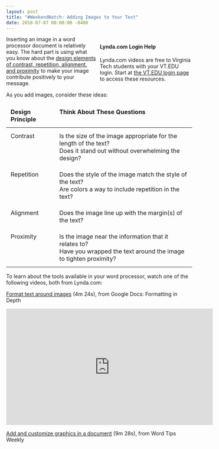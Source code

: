 ```yaml
---
layout: post
title: "#WeekendWatch: Adding Images to Your Text"
date: 2018-07-07 00:00:00 -0400
---
```

<div style="float: right; width: 250px;margin-left: 9px;" class="maroonbox">
<h4>Lynda.com Login Help</h4>
<p>Lynda.com videos are free to Virginia Tech students with your VT.EDU login. Start at <a href="http://lynda.vt.edu/" target="_blank">the VT.EDU login page</a> to access these resources.</p>
</div>
<p>Inserting an image in a word processor document is relatively easy. The hard part is using what you know about the <a href="https://tracigardner.github.io/CRAPdesign/" target="_blank">design elements of contrast, repetition, alignment, and proximity</a> to make your image contribute positively to your message.</p>
<p>As you add images, consider these ideas:</p>
<table>
<thead>
<tr>
<td style="padding: 12px;text-align: left;vertical-align: top;"><strong>Design Principle</strong></td>
<td style="padding: 12px;text-align: left;vertical-align: top;"><strong>Think About These Questions</strong></td>
</tr>
</thead>
<tr>
<td style="padding: 12px;text-align: left;vertical-align: top;">Contrast</td>
<td style="padding: 12px;text-align: left;vertical-align: top;">Is the size of the image appropriate for the length of the text?<br />
Does it stand out without overwhelming the design?</td>
</tr>
<tr>
<td style="padding: 12px;text-align: left;vertical-align: top;">Repetition</td>
<td style="padding: 12px;text-align: left;vertical-align: top;">Does the style of the image match the style of the text?<br />
Are colors a way to include repetition in the text?</td>
</tr>
<tr>
<td style="padding: 12px;text-align: left;vertical-align: top;">Alignment</td>
<td style="padding: 12px;text-align: left;vertical-align: top;">Does the image line up with the margin(s) of the text?</td>
</tr>
<tr>
<td style="padding: 12px;text-align: left;vertical-align: top;">Proximity</td>
<td style="padding: 12px;text-align: left;vertical-align: top;">Is the image near the information that it relates to?<br />
Have you wrapped the text around the image to tighten proximity?</td>
</tr>
</table>
<p>To learn about the tools available in your word processor, watch one of the following videos, both from Lynda.com:</p>
<p><a href="https://www.lynda.com/Google-Docs-tutorials/Format-text-around-images/706916/751224-4.html" target="_blank">Format text around images</a> (4m 24s), from Google Docs: Formatting in Depth</p>
<p><iframe width='560' height='315' src='https://www.lynda.com/player/embed/751224?fs=3&w=560&h=315&ps=paused&utm_medium=referral&utm_source=embed+video&utm_campaign=ldc-website&utm_content=vid-751224' mozallowfullscreen='true' webkitallowfullscreen='true' allowfullscreen='true' frameborder='0'></iframe></p>
<p><a href="https://www.lynda.com/Word-tutorials/Add-customize-graphics-document/571619/637618-4.html?org=vt.edu" target="_blank">Add and customize graphics in a document</a> (9m 28s), from Word Tips Weekly</p>
